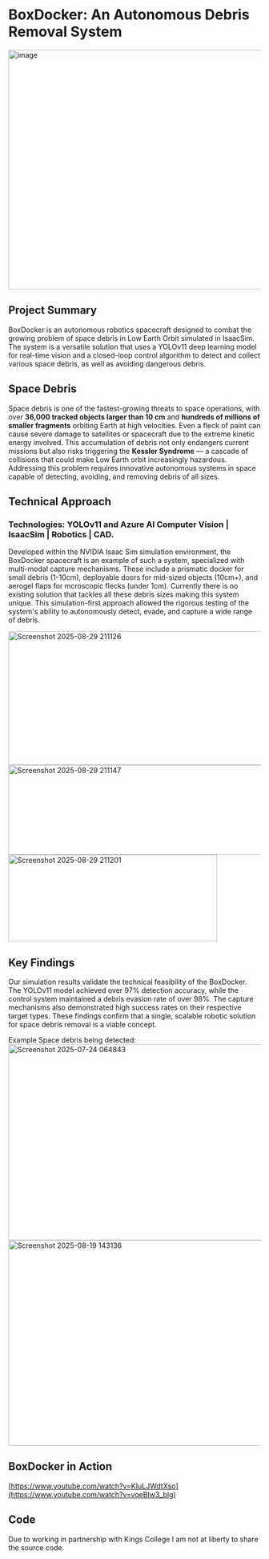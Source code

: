 # BoxDocker: An Autonomous Debris Removal System

<img width="895" height="478" alt="image" src="https://github.com/user-attachments/assets/f19cc32b-a49a-409a-800a-a6256b330f82" />

## Project Summary
BoxDocker is an autonomous robotics spacecraft designed to combat the growing problem of space debris in Low Earth Orbit simulated in IsaacSim. 
The system is a versatile solution that uses a YOLOv11 deep learning model for real-time vision and a closed-loop control algorithm to detect and collect various space debris, as well as avoiding dangerous debris.

## Space Debris
Space debris is one of the fastest-growing threats to space operations, with over **36,000 tracked objects larger than 10 cm** and **hundreds of millions of smaller fragments** orbiting Earth at high velocities. Even a fleck of paint can cause severe damage to satellites or spacecraft due to the extreme kinetic energy involved. This accumulation of debris not only endangers current missions but also risks triggering the **Kessler Syndrome** — a cascade of collisions that could make Low Earth orbit increasingly hazardous. Addressing this problem requires innovative autonomous systems in space capable of detecting, avoiding, and removing debris of all sizes.

## Technical Approach
### Technologies: YOLOv11 and Azure AI Computer Vision | IsaacSim | Robotics | CAD.
Developed within the NVIDIA Isaac Sim simulation environment, the BoxDocker spacecraft is an example of such a system, specialized with multi-modal capture mechanisms. These include a prismatic docker for small debris (1-10cm), deployable doors for mid-sized objects (10cm+), and aerogel flaps for mcroscopic flecks (under 1cm). Currently there is no existing solution that tackles all these debris sizes making this system unique. This simulation-first approach allowed the rigorous testing of the system's ability to autonomously detect, evade, and capture a wide range of debris.

<img width="772" height="267" alt="Screenshot 2025-08-29 211126" src="https://github.com/user-attachments/assets/3f2d5d5f-e697-41df-9923-4eef08d7a7a3" />
<img width="639" height="179" alt="Screenshot 2025-08-29 211147" src="https://github.com/user-attachments/assets/ec566dd2-cc8d-44f0-891e-008f9c2ada1b" />
<img width="417" height="173" alt="Screenshot 2025-08-29 211201" src="https://github.com/user-attachments/assets/017e958a-ce30-428a-a6eb-80933bde9d73" />


## Key Findings
Our simulation results validate the technical feasibility of the BoxDocker. The YOLOv11 model achieved over 97% detection accuracy, while the control system maintained a debris evasion rate of over 98%. The capture mechanisms also demonstrated high success rates on their respective target types. These findings confirm that a single, scalable robotic solution for space debris removal is a viable concept.

Example Space debris being detected:
<img width="591" height="391" alt="Screenshot 2025-07-24 064843" src="https://github.com/user-attachments/assets/635a3d78-280e-450e-aca4-4d3b00eb6ffc" />
 <img width="534" height="410" alt="Screenshot 2025-08-19 143136" src="https://github.com/user-attachments/assets/fbd5abf7-3a55-4df0-afb2-fdcdf4c49557" />

## BoxDocker in Action
[https://www.youtube.com/watch?v=KIuLJWdtXso](https://www.youtube.com/watch?v=vqeBIw3_blg)

## Code
Due to working in partnership with Kings College I am not at liberty to share the source code.
